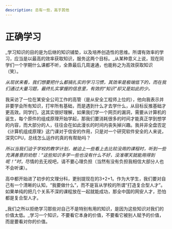 ```yaml
---
description: 总有一些，高于其他
---
```


# 正确学习

_学习知识的目的是为后继的知识铺垫，以及培养创造性的思维。所谓有效率的学习，应当是以最高的效率获取知识，服务这两个目标。_从某种意义上说，现在同学们一个学期什么课都不听，全靠最后几周速通，也能称之为高效获取知识（笑）。

_从现状来看，我们想要把什么都搞扎实的学习习惯，其效率是极端低下的，而在我们通过大量习题，最终扎实掌握的信息里，有效的“知识”却又是如此的少。_

我采访了一位在某安全公司工作的高管（是从安全工程师上位的），他向我表示并非要学会所有知识，打牢所有基础，而是遇到什么才去学什么，从目标反推基础才更高效。同学们，这其实很好理解，如果我们学一个网页的漏洞，需要从计算机的诞生，每个原件的组成原理开始学起，那我们要消耗很多的时间才能真正学到想学的内容，而大部分的人，往往会在如此漫长的时间内丧失掉兴趣。我并非全盘否定《计算机组成原理》这门课对于信安的作用，只是对一个研究软件安全的人来说，深究CPU，总线怎么运作的真的有帮助吗？

_所以当我们迫于学校的教学计划，被迫上一些看上去比较没用的课程时，听到一些充满善意的劝慰：“这些知识多学一些也没有什么不好，没准哪天就能用得到呢！”时_，尽情的去无视吧，请不要心理负担（当然有没有负担我相信大部分人也不会听课）。

高中都开始进了初步的文理分科，更别提现在的3+2+1。作为大学生，我们要对自己有一个清晰的认知，“我要做什么”，而不是盲从学校的所谓“打造复合型人才”。如果单纯的把几个关系不深的课程放在一起就能成功，那全中国的网安人才，恐怕都是复合型人才。

_我们之所以拒绝学习那些对自己不是特别有用的知识，是因为这些知识对我们的价值太低。_学习一个知识，不要看它本身的价值，不要看它被别人赋予的价值，而是要看对你的价值。

